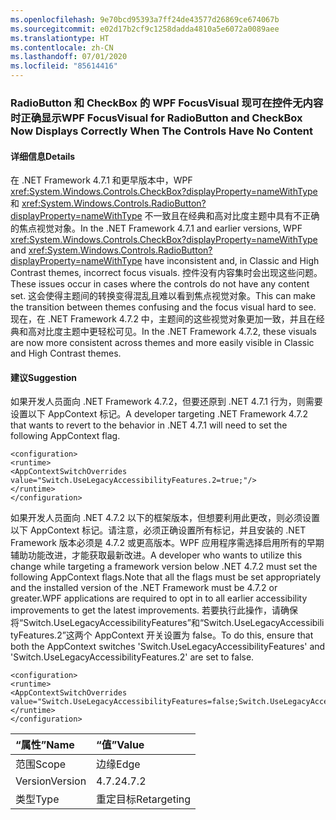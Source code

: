 ```yaml
---
ms.openlocfilehash: 9e70bcd95393a7ff24de43577d26869ce674067b
ms.sourcegitcommit: e02d17b2cf9c1258dadda4810a5e6072a0089aee
ms.translationtype: HT
ms.contentlocale: zh-CN
ms.lasthandoff: 07/01/2020
ms.locfileid: "85614416"
---
```

### <a name="wpf-focusvisual-for-radiobutton-and-checkbox-now-displays-correctly-when-the-controls-have-no-content"></a><span data-ttu-id="21640-101">RadioButton 和 CheckBox 的 WPF FocusVisual 现可在控件无内容时正确显示</span><span class="sxs-lookup"><span data-stu-id="21640-101">WPF FocusVisual for RadioButton and CheckBox Now Displays Correctly When The Controls Have No Content</span></span>

#### <a name="details"></a><span data-ttu-id="21640-102">详细信息</span><span class="sxs-lookup"><span data-stu-id="21640-102">Details</span></span>

<span data-ttu-id="21640-103">在 .NET Framework 4.7.1 和更早版本中，WPF <xref:System.Windows.Controls.CheckBox?displayProperty=nameWithType> 和 <xref:System.Windows.Controls.RadioButton?displayProperty=nameWithType> 不一致且在经典和高对比度主题中具有不正确的焦点视觉对象。</span><span class="sxs-lookup"><span data-stu-id="21640-103">In the .NET Framework 4.7.1 and earlier versions, WPF <xref:System.Windows.Controls.CheckBox?displayProperty=nameWithType> and <xref:System.Windows.Controls.RadioButton?displayProperty=nameWithType> have inconsistent and, in Classic and High Contrast themes, incorrect focus visuals.</span></span>  <span data-ttu-id="21640-104">控件没有内容集时会出现这些问题。</span><span class="sxs-lookup"><span data-stu-id="21640-104">These issues occur in cases where the controls do not have any content set.</span></span>  <span data-ttu-id="21640-105">这会使得主题间的转换变得混乱且难以看到焦点视觉对象。</span><span class="sxs-lookup"><span data-stu-id="21640-105">This can make the transition between themes confusing and the focus visual hard to see.</span></span> <span data-ttu-id="21640-106">现在，在 .NET Framework 4.7.2 中，主题间的这些视觉对象更加一致，并且在经典和高对比度主题中更轻松可见。</span><span class="sxs-lookup"><span data-stu-id="21640-106">In the .NET Framework 4.7.2, these visuals are now more consistent across themes and more easily visible in Classic and High Contrast themes.</span></span>

#### <a name="suggestion"></a><span data-ttu-id="21640-107">建议</span><span class="sxs-lookup"><span data-stu-id="21640-107">Suggestion</span></span>

<span data-ttu-id="21640-108">如果开发人员面向 .NET Framework 4.7.2，但要还原到 .NET 4.7.1 行为，则需要设置以下 AppContext 标记。</span><span class="sxs-lookup"><span data-stu-id="21640-108">A developer targeting .NET Framework 4.7.2 that wants to revert to the behavior in .NET 4.7.1 will need to set the following AppContext flag.</span></span>

<pre><code class="lang-xml">&lt;configuration&gt;&#13;&#10;&lt;runtime&gt;&#13;&#10;&lt;AppContextSwitchOverrides value=&quot;Switch.UseLegacyAccessibilityFeatures.2=true;&quot;/&gt;&#13;&#10;&lt;/runtime&gt;&#13;&#10;&lt;/configuration&gt;&#13;&#10;</code></pre>

<span data-ttu-id="21640-109">如果开发人员面向 .NET 4.7.2 以下的框架版本，但想要利用此更改，则必须设置以下 AppContext 标记。请注意，必须正确设置所有标记，并且安装的 .NET Framework 版本必须是 4.7.2 或更高版本。WPF 应用程序需选择启用所有的早期辅助功能改进，才能获取最新改进。</span><span class="sxs-lookup"><span data-stu-id="21640-109">A developer who wants to utilize this change while targeting a framework version below .NET 4.7.2 must set the following AppContext flags.Note that all the flags must be set appropriately and the installed version of the .NET Framework must be 4.7.2 or greater.WPF applications are required to opt in to all earlier accessibility improvements to get the latest improvements.</span></span> <span data-ttu-id="21640-110">若要执行此操作，请确保将“Switch.UseLegacyAccessibilityFeatures”和“Switch.UseLegacyAccessibilityFeatures.2”这两个 AppContext 开关设置为 false。</span><span class="sxs-lookup"><span data-stu-id="21640-110">To do this, ensure that both the AppContext switches 'Switch.UseLegacyAccessibilityFeatures' and 'Switch.UseLegacyAccessibilityFeatures.2' are set to false.</span></span>

<pre><code class="lang-xml">&lt;configuration&gt;&#13;&#10;&lt;runtime&gt;&#13;&#10;&lt;AppContextSwitchOverrides value=&quot;Switch.UseLegacyAccessibilityFeatures=false;Switch.UseLegacyAccessibilityFeatures.2=false;&quot;/&gt;&#13;&#10;&lt;/runtime&gt;&#13;&#10;&lt;/configuration&gt;&#13;&#10;</code></pre>

| <span data-ttu-id="21640-111">“属性”</span><span class="sxs-lookup"><span data-stu-id="21640-111">Name</span></span>    | <span data-ttu-id="21640-112">“值”</span><span class="sxs-lookup"><span data-stu-id="21640-112">Value</span></span>       |
|:--------|:------------|
| <span data-ttu-id="21640-113">范围</span><span class="sxs-lookup"><span data-stu-id="21640-113">Scope</span></span>   | <span data-ttu-id="21640-114">边缘</span><span class="sxs-lookup"><span data-stu-id="21640-114">Edge</span></span>        |
| <span data-ttu-id="21640-115">Version</span><span class="sxs-lookup"><span data-stu-id="21640-115">Version</span></span> | <span data-ttu-id="21640-116">4.7.2</span><span class="sxs-lookup"><span data-stu-id="21640-116">4.7.2</span></span>       |
| <span data-ttu-id="21640-117">类型</span><span class="sxs-lookup"><span data-stu-id="21640-117">Type</span></span>    | <span data-ttu-id="21640-118">重定目标</span><span class="sxs-lookup"><span data-stu-id="21640-118">Retargeting</span></span> |
